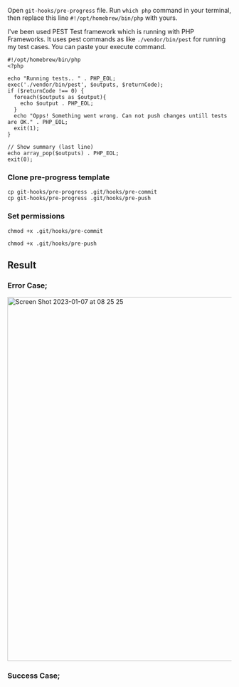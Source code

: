 Open ```git-hooks/pre-progress``` file.
Run ```which php``` command in your terminal, then replace this line ```#!/opt/homebrew/bin/php``` with yours. 

I've been used PEST Test framework which is running with PHP Frameworks. It uses pest commands as like ```./vendor/bin/pest``` for running my test cases. You can paste your execute command. 

```
#!/opt/homebrew/bin/php
<?php

echo "Running tests.. " . PHP_EOL;
exec('./vendor/bin/pest', $outputs, $returnCode);
if ($returnCode !== 0) {
  foreach($outputs as $output){
    echo $output . PHP_EOL;
  }
  echo "Opps! Something went wrong. Can not push changes untill tests are OK." . PHP_EOL;
  exit(1);
}

// Show summary (last line)
echo array_pop($outputs) . PHP_EOL;
exit(0);
```

### Clone pre-progress template 
```
cp git-hooks/pre-progress .git/hooks/pre-commit
cp git-hooks/pre-progress .git/hooks/pre-push
```

### Set permissions
```
chmod +x .git/hooks/pre-commit
```

```
chmod +x .git/hooks/pre-push
```

## Result
### Error Case;
<img width="818" alt="Screen Shot 2023-01-07 at 08 25 25" src="https://user-images.githubusercontent.com/4670039/211132689-36cf62a7-13be-47db-a62f-1f3e12ecdae5.png">

### Success Case;

